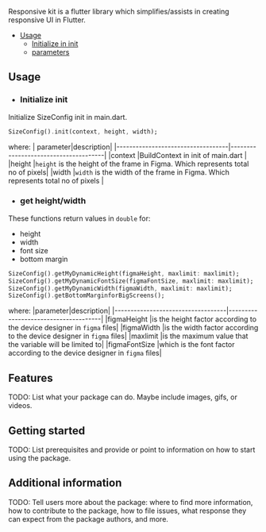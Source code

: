 <!-- 
This README describes the package. If you publish this package to pub.dev,
this README's contents appear on the landing page for your package.

For information about how to write a good package README, see the guide for
[writing package pages](https://dart.dev/guides/libraries/writing-package-pages). 

For general information about developing packages, see the Dart guide for
[creating packages](https://dart.dev/guides/libraries/create-library-packages)
and the Flutter guide for
[developing packages and plugins](https://flutter.dev/developing-packages). 
-->
<!-- 
TODO: Put a short description of the package here that helps potential users
know whether this package might be useful for them. -->


Responsive kit is a flutter library which simplifies/assists in creating responsive UI in Flutter.


- [Usage](#usage)
  - [Initialize in init]()
  - [parameters]()

## Usage

- ### Initialize init
Initialize SizeConfig init in main.dart.

```dart
SizeConfig().init(context, height, width);
```

where: 
| parameter|description|
|-----------------------------------|--------------------------------------|
|context  |BuildContext in init of main.dart                                                |
|height   |`height` is the height of the frame in Figma. Which represents total no of pixels|
|width    |`width` is the width of the frame in Figma. Which represents total no of pixels  |

- ### get height/width

These functions return values in `double` for:
- height
- width
- font size
- bottom margin

```dart
SizeConfig().getMyDynamicHeight(figmaHeight, maxlimit: maxlimit);
SizeConfig().getMyDynamicFontSize(figmaFontSize, maxlimit: maxlimit);
SizeConfig().getMyDynamicWidth(figmaWidth, maxlimit: maxlimit);
SizeConfig().getBottomMarginforBigScreens();
```
where: 
|parameter|description|
|-----------------------------------|--------------------------------------|
|figmaHeight   |is the height factor according to the device designer in `figma` files|
|figmaWidth    |is the width factor according to the device designer in `figma` files|
|maxlimit      |is the maximum value that the variable will be limited to|
|figmaFontSize |which is the font factor according to the device designer in `figma` files|

## Features

TODO: List what your package can do. Maybe include images, gifs, or videos.

## Getting started

TODO: List prerequisites and provide or point to information on how to
start using the package.

## Additional information

TODO: Tell users more about the package: where to find more information, how to 
contribute to the package, how to file issues, what response they can expect 
from the package authors, and more.
